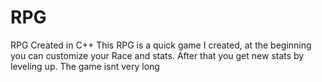 # RPG
RPG Created in C++
This RPG is a quick game I created, at the beginning you can customize your Race and stats.
After that you get new stats by leveling up. 
The game isnt very long
